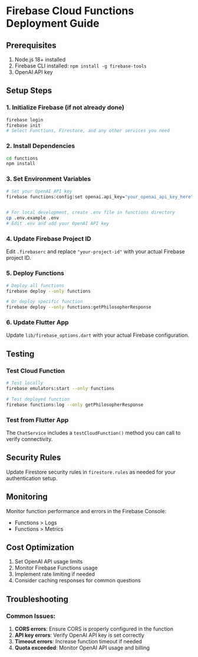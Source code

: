 # Firebase Cloud Functions Deployment Guide

## Prerequisites
1. Node.js 18+ installed
2. Firebase CLI installed: `npm install -g firebase-tools`
3. OpenAI API key

## Setup Steps

### 1. Initialize Firebase (if not already done)
```bash
firebase login
firebase init
# Select Functions, Firestore, and any other services you need
```

### 2. Install Dependencies
```bash
cd functions
npm install
```

### 3. Set Environment Variables
```bash
# Set your OpenAI API key
firebase functions:config:set openai.api_key="your_openai_api_key_here"


# For local development, create .env file in functions directory
cp .env.example .env
# Edit .env and add your OpenAI API key
```

### 4. Update Firebase Project ID
Edit `.firebaserc` and replace `"your-project-id"` with your actual Firebase project ID.

### 5. Deploy Functions
```bash
# Deploy all functions
firebase deploy --only functions

# Or deploy specific function
firebase deploy --only functions:getPhilosopherResponse
```

### 6. Update Flutter App
Update `lib/firebase_options.dart` with your actual Firebase configuration.

## Testing

### Test Cloud Function
```bash
# Test locally
firebase emulators:start --only functions

# Test deployed function
firebase functions:log --only getPhilosopherResponse
```

### Test from Flutter App
The `ChatService` includes a `testCloudFunction()` method you can call to verify connectivity.

## Security Rules

Update Firestore security rules in `firestore.rules` as needed for your authentication setup.

## Monitoring

Monitor function performance and errors in the Firebase Console:
- Functions > Logs
- Functions > Metrics

## Cost Optimization

1. Set OpenAI API usage limits
2. Monitor Firebase Functions usage
3. Implement rate limiting if needed
4. Consider caching responses for common questions

## Troubleshooting

### Common Issues:
1. **CORS errors**: Ensure CORS is properly configured in the function
2. **API key errors**: Verify OpenAI API key is set correctly
3. **Timeout errors**: Increase function timeout if needed
4. **Quota exceeded**: Monitor OpenAI API usage and billing